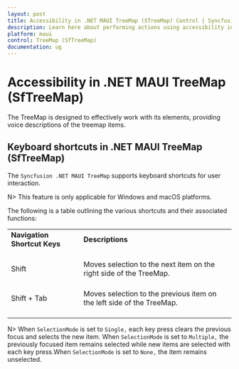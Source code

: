 ```yaml
---
layout: post
title: Accessibility in .NET MAUI TreeMap (STreeMap) Control | Syncfusion
description: Learn here about performing actions using accessibility in Syncfusion .NET MAUI TreeMap (STreeMap) control.
platform: maui
control: TreeMap (SfTreeMap)
documentation: ug
---
```


# Accessibility in .NET MAUI TreeMap (SfTreeMap)

The TreeMap is designed to effectively work with its elements, providing voice descriptions of the treemap items.

## Keyboard shortcuts in .NET MAUI TreeMap (SfTreeMap)

The `Syncfusion .NET MAUI TreeMap` supports keyboard shortcuts for user interaction. 

N> This feature is only applicable for Windows and macOS platforms.

The following is a table outlining the various shortcuts and their associated functions:

<table>
<tr>
<td>
<b> Navigation Shortcut Keys </b> <br/><br/></td><td>
<b> Descriptions </b> <br/><br/></td></tr>
<tr>
<td>
Shift<br/><br/></td><td> 
Moves selection to the next item on the right side of the TreeMap.
<br/><br/></td></tr>
<tr>
<td>
Shift + Tab<br/><br/></td><td>
Moves selection to the previous item on the left side of the TreeMap.
<br/><br/></td></tr>
</table>

N> When `SelectionMode` is set to `Single,` each key press clears the previous focus and selects the new item. When `SelectionMode` is set to `Multiple,` the previously focused item remains selected while new items are selected with each key press.When `SelectionMode` is set to `None,` the item remains unselected.